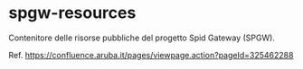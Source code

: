 # spgw-resources

Contenitore delle risorse pubbliche del progetto Spid Gateway (SPGW).


Ref.
https://confluence.aruba.it/pages/viewpage.action?pageId=325462288
